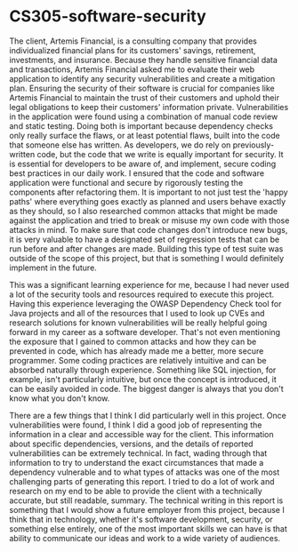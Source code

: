 # CS305-software-security

The client, Artemis Financial, is a consulting company that provides individualized financial plans for its customers' savings, retirement, investments, and insurance. Because they handle sensitive financial data and transactions, Artemis Financial asked me to evaluate their web application to identify any security vulnerabilities and create a mitigation plan. Ensuring the security of their software is crucial for companies like Artemis Financial to maintain the trust of their customers and uphold their legal obligations to keep their customers' information private. Vulnerabilities in the application were found using a combination of manual code review and static testing. Doing both is important because dependency checks only really surface the flaws, or at least potential flaws, built into the code that someone else has written. As developers, we do rely on previously-written code, but the code that we write is equally important for security. It is essential for developers to be aware of, and implement, secure coding best practices in our daily work. I ensured that the code and software application were functional and secure by rigorously testing the components after refactoring them. It is important to not just test the 'happy paths' where everything goes exactly as planned and users behave exactly as they should, so I also researched common attacks that might be made against the application and tried to break or misuse my own code with those attacks in mind. To make sure that code changes don't introduce new bugs, it is very valuable to have a designated set of regression tests that can be run before and after changes are made. Building this type of test suite was outside of the scope of this project, but that is something I would definitely implement in the future.

This was a significant learning experience for me, because I had never used a lot of the security tools and resources required to execute this project. Having this experience leveraging the OWASP Dependency Check tool for Java projects and all of the resources that I used to look up CVEs and research solutions for known vulnerabilities will be really helpful going forward in my career as a software developer. That's not even mentioning the exposure that I gained to common attacks and how they can be prevented in code, which has already made me a better, more secure programmer. Some coding practices are relatively intuitive and can be absorbed naturally through experience. Something like SQL injection, for example, isn't particularly intuitive, but once the concept is introduced, it can be easily avoided in code. The biggest danger is always that you don't know what you don't know.  

There are a few things that I think I did particularly well in this project. Once vulnerabilities were found, I think I did a good job of representing the information in a clear and accessible way for the client. This information about specific dependencies, versions, and the details of reported vulnerabilities can be extremely technical. In fact, wading through that information to try to understand the exact circumstances that made a dependency vulnerable and to what types of attacks was one of the most challenging parts of generating this report. I tried to do a lot of work and research on my end to be able to provide the client with a technically accurate, but still readable, summary. The technical writing in this report is something that I would show a future employer from this project, because I think that in technology, whether it's software development, security, or something else entirely, one of the most important skills we can have is that ability to communicate our ideas and work to a wide variety of audiences.

 

 
